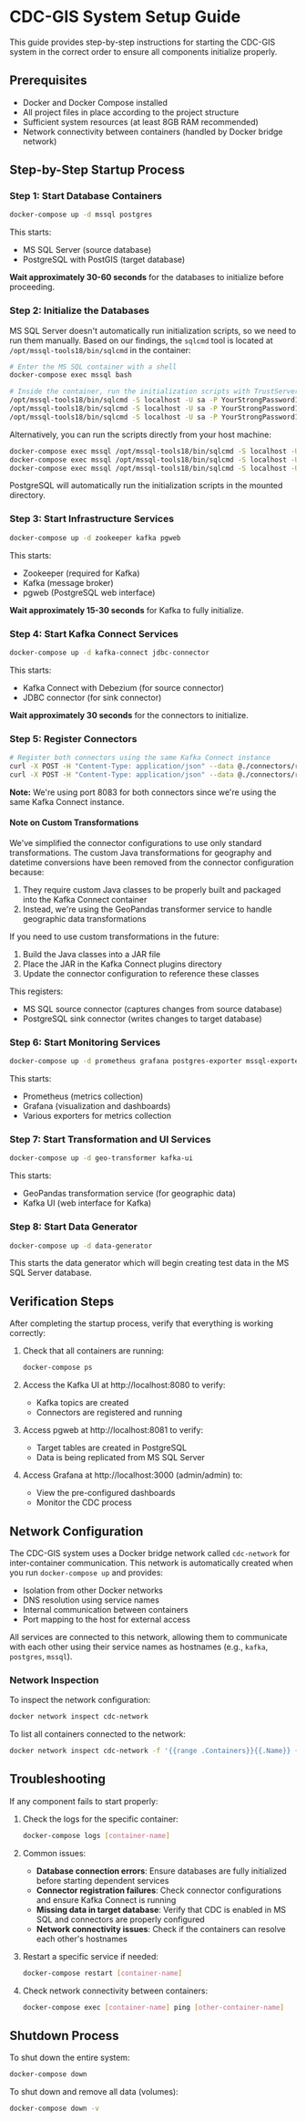 # CDC-GIS System Setup Guide

This guide provides step-by-step instructions for starting the CDC-GIS system in the correct order to ensure all components initialize properly.

## Prerequisites

- Docker and Docker Compose installed
- All project files in place according to the project structure
- Sufficient system resources (at least 8GB RAM recommended)
- Network connectivity between containers (handled by Docker bridge network)

## Step-by-Step Startup Process

### Step 1: Start Database Containers

```bash
docker-compose up -d mssql postgres
```

This starts:
- MS SQL Server (source database)
- PostgreSQL with PostGIS (target database)

**Wait approximately 30-60 seconds** for the databases to initialize before proceeding.

### Step 2: Initialize the Databases

MS SQL Server doesn't automatically run initialization scripts, so we need to run them manually. Based on our findings, the `sqlcmd` tool is located at `/opt/mssql-tools18/bin/sqlcmd` in the container:

```bash
# Enter the MS SQL container with a shell
docker-compose exec mssql bash

# Inside the container, run the initialization scripts with TrustServerCertificate=yes
/opt/mssql-tools18/bin/sqlcmd -S localhost -U sa -P YourStrongPassword123 -C -i /docker-entrypoint-initdb.d/01-create-database.sql
/opt/mssql-tools18/bin/sqlcmd -S localhost -U sa -P YourStrongPassword123 -C -i /docker-entrypoint-initdb.d/02-create-tables.sql
/opt/mssql-tools18/bin/sqlcmd -S localhost -U sa -P YourStrongPassword123 -C -i /docker-entrypoint-initdb.d/03-enable-cdc.sql
```

Alternatively, you can run the scripts directly from your host machine:

```bash
docker-compose exec mssql /opt/mssql-tools18/bin/sqlcmd -S localhost -U sa -P YourStrongPassword123 -C -i /docker-entrypoint-initdb.d/01-create-database.sql
docker-compose exec mssql /opt/mssql-tools18/bin/sqlcmd -S localhost -U sa -P YourStrongPassword123 -C -i /docker-entrypoint-initdb.d/02-create-tables.sql
docker-compose exec mssql /opt/mssql-tools18/bin/sqlcmd -S localhost -U sa -P YourStrongPassword123 -C -i /docker-entrypoint-initdb.d/03-enable-cdc.sql
```

PostgreSQL will automatically run the initialization scripts in the mounted directory.

### Step 3: Start Infrastructure Services

```bash
docker-compose up -d zookeeper kafka pgweb
```

This starts:
- Zookeeper (required for Kafka)
- Kafka (message broker)
- pgweb (PostgreSQL web interface)

**Wait approximately 15-30 seconds** for Kafka to fully initialize.

### Step 4: Start Kafka Connect Services

```bash
docker-compose up -d kafka-connect jdbc-connector
```

This starts:
- Kafka Connect with Debezium (for source connector)
- JDBC connector (for sink connector)

**Wait approximately 30 seconds** for the connectors to initialize.

### Step 5: Register Connectors

```bash
# Register both connectors using the same Kafka Connect instance
curl -X POST -H "Content-Type: application/json" --data @./connectors/register-mssql-connector.json http://localhost:8083/connectors
curl -X POST -H "Content-Type: application/json" --data @./connectors/register-postgres-sink.json http://localhost:8083/connectors
```

**Note:** We're using port 8083 for both connectors since we're using the same Kafka Connect instance.

#### Note on Custom Transformations

We've simplified the connector configurations to use only standard transformations. The custom Java transformations for geography and datetime conversions have been removed from the connector configuration because:

1. They require custom Java classes to be properly built and packaged into the Kafka Connect container
2. Instead, we're using the GeoPandas transformer service to handle geographic data transformations

If you need to use custom transformations in the future:
1. Build the Java classes into a JAR file
2. Place the JAR in the Kafka Connect plugins directory
3. Update the connector configuration to reference these classes

This registers:
- MS SQL source connector (captures changes from source database)
- PostgreSQL sink connector (writes changes to target database)

### Step 6: Start Monitoring Services

```bash
docker-compose up -d prometheus grafana postgres-exporter mssql-exporter kafka-exporter
```

This starts:
- Prometheus (metrics collection)
- Grafana (visualization and dashboards)
- Various exporters for metrics collection

### Step 7: Start Transformation and UI Services

```bash
docker-compose up -d geo-transformer kafka-ui
```

This starts:
- GeoPandas transformation service (for geographic data)
- Kafka UI (web interface for Kafka)

### Step 8: Start Data Generator

```bash
docker-compose up -d data-generator
```

This starts the data generator which will begin creating test data in the MS SQL Server database.

## Verification Steps

After completing the startup process, verify that everything is working correctly:

1. Check that all containers are running:
   ```bash
   docker-compose ps
   ```

2. Access the Kafka UI at http://localhost:8080 to verify:
   - Kafka topics are created
   - Connectors are registered and running

3. Access pgweb at http://localhost:8081 to verify:
   - Target tables are created in PostgreSQL
   - Data is being replicated from MS SQL Server

4. Access Grafana at http://localhost:3000 (admin/admin) to:
   - View the pre-configured dashboards
   - Monitor the CDC process

## Network Configuration

The CDC-GIS system uses a Docker bridge network called `cdc-network` for inter-container communication. This network is automatically created when you run `docker-compose up` and provides:

- Isolation from other Docker networks
- DNS resolution using service names
- Internal communication between containers
- Port mapping to the host for external access

All services are connected to this network, allowing them to communicate with each other using their service names as hostnames (e.g., `kafka`, `postgres`, `mssql`).

### Network Inspection

To inspect the network configuration:

```bash
docker network inspect cdc-network
```

To list all containers connected to the network:

```bash
docker network inspect cdc-network -f '{{range .Containers}}{{.Name}} {{end}}'
```

## Troubleshooting

If any component fails to start properly:

1. Check the logs for the specific container:
   ```bash
   docker-compose logs [container-name]
   ```

2. Common issues:
   - **Database connection errors**: Ensure databases are fully initialized before starting dependent services
   - **Connector registration failures**: Check connector configurations and ensure Kafka Connect is running
   - **Missing data in target database**: Verify that CDC is enabled in MS SQL and connectors are properly configured
   - **Network connectivity issues**: Check if the containers can resolve each other's hostnames

3. Restart a specific service if needed:
   ```bash
   docker-compose restart [container-name]
   ```
   
4. Check network connectivity between containers:
   ```bash
   docker-compose exec [container-name] ping [other-container-name]
   ```

## Shutdown Process

To shut down the entire system:

```bash
docker-compose down
```

To shut down and remove all data (volumes):

```bash
docker-compose down -v
```
